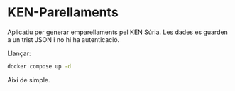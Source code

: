 # KEN-Parellaments

Aplicatiu per generar emparellaments pel KEN Súria.
Les dades es guarden a un trist JSON i no hi ha autenticació.

Llançar:

```sh
docker compose up -d
```

Així de simple.
